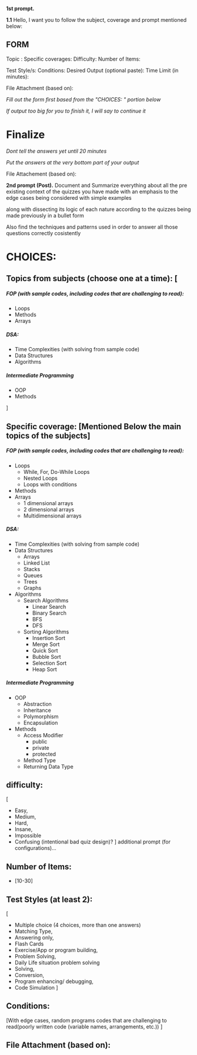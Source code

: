**1st prompt.** 

**1.1**
Hello, I want you to follow the subject, coverage and prompt mentioned below:

## FORM

Topic : 
Specific coverages: 
Difficulty: 
Number of Items:

Test Style/s:
Conditions: 
Desired Output (optional paste):
Time Limit (in minutes):

File Attachment (based on): 

*Fill out the form first based from the "CHOICES: " portion below* 

*If output too big for you to finish it, I will say to continue it*

# Finalize
*Dont tell the answers yet until 20 minutes*

*Put the answers at the very bottom part of your output*

File Attachement (based on): 


**2nd prompt (Post).** 
Document and Summarize everything about all the pre existing context of the quizzes you have made with an emphasis to the edge cases being considered with simple examples 


along with dissecting its logic of each nature according to the quizzes being made previously in a bullet form

Also find the techniques and patterns used in order to answer all those questions correctly cosistently

# CHOICES: 
## Topics from subjects (choose one at a time): [
##### FOP (with sample codes, including codes that are challenging to read):
- Loops
- Methods
- Arrays

##### DSA: 
- Time Complexities (with solving from sample code)
- Data Structures
- Algorithms

##### Intermediate Programming
- OOP
- Methods 

]

## Specific coverage: [Mentioned Below the main topics of the subjects]

##### FOP (with sample codes, including codes that are challenging to read):
- Loops
	- While, For, Do-While Loops
	- Nested Loops
	- Loops with conditions
- Methods
- Arrays
	- 1 dimensional arrays
	- 2 dimensional arrays
	- Multidimensional arrays

##### DSA: 
- Time Complexities (with solving from sample code)
- Data Structures
	- Arrays
	- Linked List
	- Stacks 
	- Queues
	- Trees
	- Graphs
- Algorithms
	- Search Algorithms
		- Linear Search
		- Binary Search
		- BFS
		- DFS
	- Sorting Algorithms
		- Insertion  Sort
		- Merge Sort
		- Quick Sort
		- Bubble Sort
		- Selection Sort
		- Heap Sort
##### Intermediate Programming
- OOP
	- Abstraction
	- Inheritance
	- Polymorphism
	- Encapsulation
- Methods 
	- Access Modifier 
		- public
		- private
		- protected
	- Method Type
	- Returning Data Type

## difficulty: 
[
- Easy, 
- Medium, 
- Hard, 
- Insane, 
- Impossible
- Confusing (intentional bad quiz design)?
]
additional prompt (for configurations)...

## Number of Items: 
- [10-30]
## Test Styles (at least 2): 
[
- Multiple choice (4 choices, more than one answers)
- Matching Type, 
- Answering only, 
- Flash Cards
- Exercise/App or program building, 
- Problem Solving, 
- Daily Life situation problem solving
- Solving, 
- Conversion, 
- Program enhancing/ debugging, 
- Code Simulation
]

## Conditions: 
[With edge cases, random programs codes that are challenging to read(poorly written code (variable names, arrangements, etc.)) ]

## File Attachment (based on): 